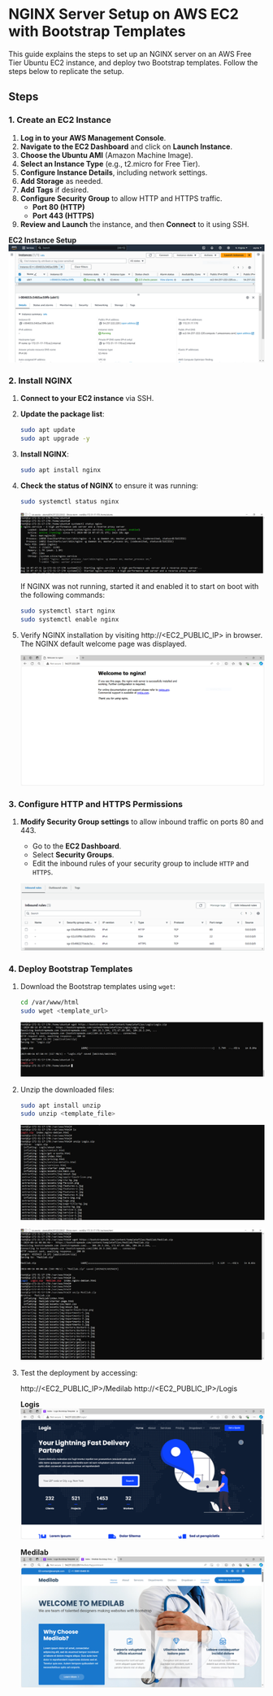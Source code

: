 # NGINX Server Setup on AWS EC2 with Bootstrap Templates

This guide explains the steps to set up an NGINX server on an AWS Free Tier Ubuntu EC2 instance, and deploy two Bootstrap templates. Follow the steps below to replicate the setup.

## Steps

### 1. Create an EC2 Instance

1. **Log in to your AWS Management Console**.
2. **Navigate to the EC2 Dashboard** and click on **Launch Instance**.
3. **Choose the Ubuntu AMI** (Amazon Machine Image).
4. **Select an Instance Type** (e.g., t2.micro for Free Tier).
5. **Configure Instance Details**, including network settings.
6. **Add Storage** as needed.
7. **Add Tags** if desired.
8. **Configure Security Group** to allow HTTP and HTTPS traffic.
   - **Port 80 (HTTP)**
   - **Port 443 (HTTPS)**
9. **Review and Launch** the instance, and then **Connect** to it using SSH.

**EC2 Instance Setup**
![EC2 Instance Setup](screenshots/EC2-instance.PNG)

### 2. Install NGINX

1. **Connect to your EC2 instance** via SSH.
2. **Update the package list**:

   ```bash
   sudo apt update
   sudo apt upgrade -y
   ```

3. **Install NGINX**:

   ```bash
   sudo apt install nginx
   ```

4. **Check the status of NGINX** to ensure it was running:

   ```bash
   sudo systemctl status nginx
   ```

   ![NGINX Status](screenshots/nginx-status.PNG)  

   If NGINX was not running, started it and enabled it to start on boot with the following commands:

   ```bash
   sudo systemctl start nginx
   sudo systemctl enable nginx
   ```

5. Verify NGINX installation by visiting http://<EC2_PUBLIC_IP> in browser. The NGINX default welcome page was displayed.

   ![NGINX in browser](screenshots/nginx-in-browser.PNG)

### 3. Configure HTTP and HTTPS Permissions

1. **Modify Security Group settings** to allow inbound traffic on ports 80 and 443.

   - Go to the **EC2 Dashboard**.
   - Select **Security Groups**.
   - Edit the inbound rules of your security group to include `HTTP` and `HTTPS`.

   ![Inbound rules](screenshots/security.PNG)

### 4. Deploy Bootstrap Templates

1. Download the Bootstrap templates using `wget`:

   ```bash
   cd /var/www/html
   sudo wget <template_url>
   ```

   ![wget Command](screenshots/Logis-wget.PNG)

2. Unzip the downloaded files:

   ``` bash
   sudo apt install unzip
   sudo unzip <template_file>
   ```

   ![unzip Command](screenshots/unzip.PNG)

   ![unzip+wget Commands](screenshots/Medilab-wget.PNG)

3. Test the deployment by accessing:

   http://<EC2_PUBLIC_IP>/Medilab
   http://<EC2_PUBLIC_IP>/Logis

    **Logis**
   ![Logis](screenshots/Logis-in-browser.PNG)

   **Medilab**
   ![Medilab](screenshots/Medilab-in-browser.PNG)
